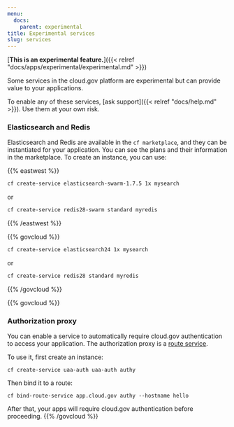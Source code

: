 ```yaml
---
menu:
  docs:
    parent: experimental
title: Experimental services
slug: services
---
```


[**This is an experimental feature.**]({{< relref "docs/apps/experimental/experimental.md" >}})

Some services in the cloud.gov platform are experimental but can provide value to your applications.

To enable any of these services, [ask support]({{< relref "docs/help.md" >}}). Use them at your own risk.

### Elasticsearch and Redis

Elasticsearch and Redis are available in the `cf marketplace`, and they can be instantiated for your application. You can see the plans and their information in the marketplace. To create an instance, you can use:

{{% eastwest %}}
```sh
cf create-service elasticsearch-swarm-1.7.5 1x mysearch
```

or

```sh
cf create-service redis28-swarm standard myredis
```
{{% /eastwest %}}

{{% govcloud %}}
```sh
cf create-service elasticsearch24 1x mysearch
```

or

```sh
cf create-service redis28 standard myredis
```
{{% /govcloud %}}

{{% govcloud %}}
### Authorization proxy

You can enable a service to automatically require cloud.gov authentication to access your application. The authorization proxy is a [route service](https://docs.cloudfoundry.org/services/route-services.html).

To use it, first create an instance:

`cf create-service uaa-auth uaa-auth authy`

Then bind it to a route:

`cf bind-route-service app.cloud.gov authy --hostname hello`

After that, your apps will require cloud.gov authentication before proceeding.
{{% /govcloud %}}
